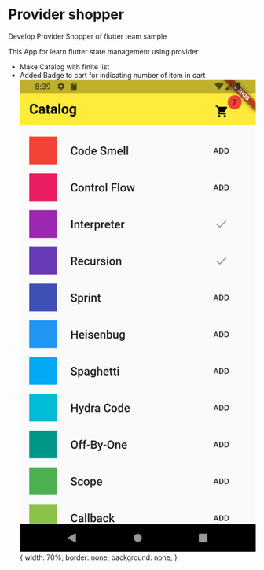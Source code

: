 # Provider shopper

Develop Provider Shopper of flutter team sample

This App for learn flutter state management using provider
- Make Catalog with finite list 
- Added Badge to cart for indicating number of item in cart
![Test Image 1](githubimages/screen_shoot.png){
                                                width: 70%;
                                                border: none;
                                                background: none;
                                              }
